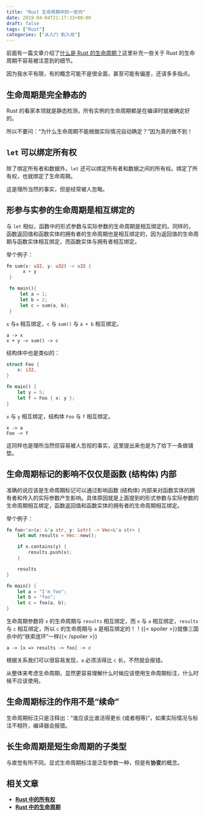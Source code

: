 ```yaml
---
title: "Rust 生命周期中的一些坑"
date: 2019-04-04T21:17:33+08:00
draft: false
tags: ["Rust"]
categories: ["从入门 到入坟"]
---
```


<!--
![](https://mogeko.github.io/blog-images/r/051/)
{{< spoiler >}}{{< /spoiler >}}
&emsp;&emsp;
 -->

前面有一篇文章介绍了[什么是 Rust 的生命周期？](https://mogeko.github.io/2019/050/)这里补充一些关于 Rust 的生命周期不容易被注意到的细节。

因为我水平有限，有的概念可能不是很全面，甚至可能有偏差，还请多多指点。

## 生命周期是完全静态的

Rust 的看家本领就是静态检测，所有实例的生命周期都是在编译时就被确定好的。

所以不要问：“为什么生命周期不能根据实际情况自动确定？”因为真的做不到！

## `let` 可以绑定所有权

除了绑定所有者和数据外，`let` 还可以绑定所有者和数据之间的所有权。绑定了所有权，也就绑定了生命周期。

这是理所当然的事实，但是经常被人忽略。

## 形参与实参的生命周期是相互绑定的

与 `let` 相似，函数中的形式参数与实际参数的生命周期是相互绑定的。同样的，函数返回值和函数实体的拥有者的生命周期也是相互绑定的，因为返回值的生命周期与函数实体相互绑定，而函数实体与拥有者相互绑定。

举个例子：

```rust
fn sum(x: u32, y: u32) -> u32 {
      x + y
 }

 fn main(){
     let a = 1;
     let b = 2;
     let c = sum(a, b);
 }
```

`x` 与`a` 相互绑定，`c` 与 `sum()` 与 `a + b` 相互绑定。

```plaintext
a -> x
x + y -> sum() -> c
```

结构体中也是类似的：

```rust
struct Foo {
    x: i32,
}

fn main() {
    let y = 5;
    let f = Foo { x: y };
}
```

`x` 与 `y` 相互绑定，结构体 `Foo` 与 `f` 相互绑定。

```plaintext
x -> a
Foo -> f
```

这同样也是理所当然但容易被人忽视的事实，这里提出来也是为了给下一条做铺垫。

## 生命周期标记的影响不仅仅是函数 (结构体) 内部

准确的说应该是生命周期标记可以通过影响函数 (结构体) 内部来对函数实体的拥有者和传入的实际参数产生影响。具体原因就是上面提到的形式参数与实际参数的生命周期相互绑定，函数返回值和函数实体的拥有者的生命周期相互绑定。

举个例子：

```rust
fn foo<'a>(x: &'a str, y: &str) -> Vec<&'a str> {
    let mut results = Vec::new();

    if x.contains(y) {
        results.push(x);
    }

    results
}

fn main() {
    let a = "I'm foo";
    let b = "foo";
    let c = foo(a, b);
}
```

生命周期参数将 `x` 的生命周期与 `results` 相互绑定，而 `x` 与 `a` 相互绑定，`results` 与 `c` 相互绑定，所以 `c` 的生命周期与 `a` 是相互绑定的！！{{< spoiler >}}就像三国杀中的“铁索连环”一样{{< /spoiler >}}

```plaintext
a -> [x => results -> foo] -> c
```

根据关系我们可以很容易发现，`a` 必须活得比 `c` 长，不然就会报错。

从整体来考虑生命周期，显然更容易理解什么时候应该使用生命周期标注，什么时候不应该使用。

## 生命周期标注的作用不是“续命”

生命周期标注只是注释出：“谁应该比谁活得更长 (或者相等)”，如果实际情况与标注不相符，编译器会报错。

## 长生命周期是短生命周期的子类型

与直觉有所不同。显式生命周期标注是泛型参数一种，但是有**协变**的概念。

## 相关文章

- [**Rust 中的所有权**](https://mogeko.github.io/2019/042/)
- [**Rust 中的生命周期**](https://mogeko.github.io/2019/050/)
